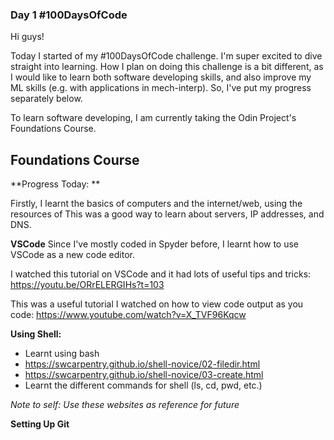### Day 1 #100DaysOfCode

Hi guys!

Today I started of my #100DaysOfCode challenge. I'm super excited to dive straight into learning. How I plan on doing this challenge is a bit different, as I would like to learn both software developing skills, and also improve my ML skills (e.g. with applications in mech-interp). So, I've put my progress separately below. 

To learn software developing, I am currently taking the Odin Project's Foundations Course. 

## Foundations Course
**Progress Today: **

Firstly, I learnt the basics of computers and the internet/web, using the resources of 
This was a good way to learn about servers, IP addresses, and DNS.

**VSCode**
Since I've mostly coded in Spyder before, I learnt how to use VSCode as a new code editor. 

I watched this tutorial on VSCode and it had lots of useful tips and tricks:
https://youtu.be/ORrELERGIHs?t=103

This was a useful tutorial I watched on how to view code output as you code: 
https://www.youtube.com/watch?v=X_TVF96Kqcw 

**Using Shell:**
- Learnt using bash
- https://swcarpentry.github.io/shell-novice/02-filedir.html
- https://swcarpentry.github.io/shell-novice/03-create.html
- Learnt the different commands for shell (ls, cd, pwd, etc.)

_Note to self:
Use these websites as reference for future_

**Setting Up Git**

